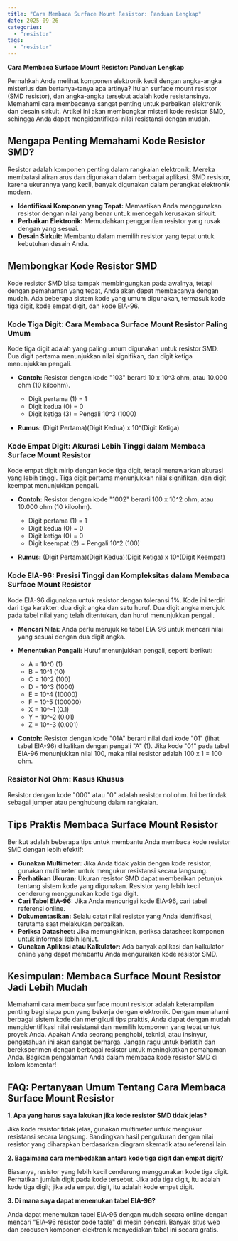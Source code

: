 ```yaml
---
title: "Cara Membaca Surface Mount Resistor: Panduan Lengkap"
date: 2025-09-26
categories: 
  - "resistor"
tags: 
  - "resistor"
---
```


**Cara Membaca Surface Mount Resistor: Panduan Lengkap**

Pernahkah Anda melihat komponen elektronik kecil dengan angka-angka misterius dan bertanya-tanya apa artinya? Itulah surface mount resistor (SMD resistor), dan angka-angka tersebut adalah kode resistansinya. Memahami cara membacanya sangat penting untuk perbaikan elektronik dan desain sirkuit. Artikel ini akan membongkar misteri kode resistor SMD, sehingga Anda dapat mengidentifikasi nilai resistansi dengan mudah.

## Mengapa Penting Memahami Kode Resistor SMD?

Resistor adalah komponen penting dalam rangkaian elektronik. Mereka membatasi aliran arus dan digunakan dalam berbagai aplikasi. SMD resistor, karena ukurannya yang kecil, banyak digunakan dalam perangkat elektronik modern.

- **Identifikasi Komponen yang Tepat:** Memastikan Anda menggunakan resistor dengan nilai yang benar untuk mencegah kerusakan sirkuit.
- **Perbaikan Elektronik:** Memudahkan penggantian resistor yang rusak dengan yang sesuai.
- **Desain Sirkuit:** Membantu dalam memilih resistor yang tepat untuk kebutuhan desain Anda.

## Membongkar Kode Resistor SMD

Kode resistor SMD bisa tampak membingungkan pada awalnya, tetapi dengan pemahaman yang tepat, Anda akan dapat membacanya dengan mudah. Ada beberapa sistem kode yang umum digunakan, termasuk kode tiga digit, kode empat digit, dan kode EIA-96.

### Kode Tiga Digit: Cara Membaca Surface Mount Resistor Paling Umum

Kode tiga digit adalah yang paling umum digunakan untuk resistor SMD. Dua digit pertama menunjukkan nilai signifikan, dan digit ketiga menunjukkan pengali.

- **Contoh:** Resistor dengan kode "103" berarti 10 x 10^3 ohm, atau 10.000 ohm (10 kiloohm).
    
    - Digit pertama (1) = 1
    - Digit kedua (0) = 0
    - Digit ketiga (3) = Pengali 10^3 (1000)
- **Rumus:** (Digit Pertama)(Digit Kedua) x 10^(Digit Ketiga)

### Kode Empat Digit: Akurasi Lebih Tinggi dalam Membaca Surface Mount Resistor

Kode empat digit mirip dengan kode tiga digit, tetapi menawarkan akurasi yang lebih tinggi. Tiga digit pertama menunjukkan nilai signifikan, dan digit keempat menunjukkan pengali.

- **Contoh:** Resistor dengan kode "1002" berarti 100 x 10^2 ohm, atau 10.000 ohm (10 kiloohm).
    
    - Digit pertama (1) = 1
    - Digit kedua (0) = 0
    - Digit ketiga (0) = 0
    - Digit keempat (2) = Pengali 10^2 (100)
- **Rumus:** (Digit Pertama)(Digit Kedua)(Digit Ketiga) x 10^(Digit Keempat)

### Kode EIA-96: Presisi Tinggi dan Kompleksitas dalam Membaca Surface Mount Resistor

Kode EIA-96 digunakan untuk resistor dengan toleransi 1%. Kode ini terdiri dari tiga karakter: dua digit angka dan satu huruf. Dua digit angka merujuk pada tabel nilai yang telah ditentukan, dan huruf menunjukkan pengali.

- **Mencari Nilai:** Anda perlu merujuk ke tabel EIA-96 untuk mencari nilai yang sesuai dengan dua digit angka.
    
- **Menentukan Pengali:** Huruf menunjukkan pengali, seperti berikut:
    
    - A = 10^0 (1)
    - B = 10^1 (10)
    - C = 10^2 (100)
    - D = 10^3 (1000)
    - E = 10^4 (10000)
    - F = 10^5 (100000)
    - X = 10^-1 (0.1)
    - Y = 10^-2 (0.01)
    - Z = 10^-3 (0.001)
- **Contoh:** Resistor dengan kode "01A" berarti nilai dari kode "01" (lihat tabel EIA-96) dikalikan dengan pengali "A" (1). Jika kode "01" pada tabel EIA-96 menunjukkan nilai 100, maka nilai resistor adalah 100 x 1 = 100 ohm.
    

### Resistor Nol Ohm: Kasus Khusus

Resistor dengan kode "000" atau "0" adalah resistor nol ohm. Ini bertindak sebagai jumper atau penghubung dalam rangkaian.

## Tips Praktis Membaca Surface Mount Resistor

Berikut adalah beberapa tips untuk membantu Anda membaca kode resistor SMD dengan lebih efektif:

- **Gunakan Multimeter:** Jika Anda tidak yakin dengan kode resistor, gunakan multimeter untuk mengukur resistansi secara langsung.
- **Perhatikan Ukuran:** Ukuran resistor SMD dapat memberikan petunjuk tentang sistem kode yang digunakan. Resistor yang lebih kecil cenderung menggunakan kode tiga digit.
- **Cari Tabel EIA-96:** Jika Anda mencurigai kode EIA-96, cari tabel referensi online.
- **Dokumentasikan:** Selalu catat nilai resistor yang Anda identifikasi, terutama saat melakukan perbaikan.
- **Periksa Datasheet:** Jika memungkinkan, periksa datasheet komponen untuk informasi lebih lanjut.
- **Gunakan Aplikasi atau Kalkulator:** Ada banyak aplikasi dan kalkulator online yang dapat membantu Anda menguraikan kode resistor SMD.

## Kesimpulan: Membaca Surface Mount Resistor Jadi Lebih Mudah

Memahami cara membaca surface mount resistor adalah keterampilan penting bagi siapa pun yang bekerja dengan elektronik. Dengan memahami berbagai sistem kode dan mengikuti tips praktis, Anda dapat dengan mudah mengidentifikasi nilai resistansi dan memilih komponen yang tepat untuk proyek Anda. Apakah Anda seorang penghobi, teknisi, atau insinyur, pengetahuan ini akan sangat berharga. Jangan ragu untuk berlatih dan bereksperimen dengan berbagai resistor untuk meningkatkan pemahaman Anda. Bagikan pengalaman Anda dalam membaca kode resistor SMD di kolom komentar!

## FAQ: Pertanyaan Umum Tentang Cara Membaca Surface Mount Resistor

**1\. Apa yang harus saya lakukan jika kode resistor SMD tidak jelas?**

Jika kode resistor tidak jelas, gunakan multimeter untuk mengukur resistansi secara langsung. Bandingkan hasil pengukuran dengan nilai resistor yang diharapkan berdasarkan diagram skematik atau referensi lain.

**2\. Bagaimana cara membedakan antara kode tiga digit dan empat digit?**

Biasanya, resistor yang lebih kecil cenderung menggunakan kode tiga digit. Perhatikan jumlah digit pada kode tersebut. Jika ada tiga digit, itu adalah kode tiga digit; jika ada empat digit, itu adalah kode empat digit.

**3\. Di mana saya dapat menemukan tabel EIA-96?**

Anda dapat menemukan tabel EIA-96 dengan mudah secara online dengan mencari "EIA-96 resistor code table" di mesin pencari. Banyak situs web dan produsen komponen elektronik menyediakan tabel ini secara gratis.
